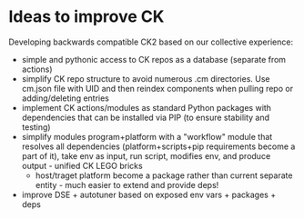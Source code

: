 # Ideas to improve CK

Developing backwards compatible CK2 based on our collective experience:

* simple and pythonic access to CK repos as a database (separate from actions)
* simplify CK repo structure to avoid numerous .cm directories. Use cm.json file with UID and then reindex components when pulling repo or adding/deleting entries
* implement CK actions/modules as standard Python packages with dependencies that can be installed via PIP (to ensure stability and testing)
* simplify modules program+platform with a "workflow" module that resolves all dependencies (platform+scripts+pip requirements become a part of it), 
  take env as input, run script, modifies env, and produce output - unified CK LEGO bricks
  * host/traget platform become a package rather than current separate entity - much easier to extend and provide deps!
* improve DSE + autotuner based on exposed env vars + packages + deps


